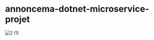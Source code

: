 # annoncema-dotnet-microservice-projet

![2 (1)](https://user-images.githubusercontent.com/65183563/214961641-dbe7d0f9-a888-45c3-b1f2-122ebb5e5422.gif)
